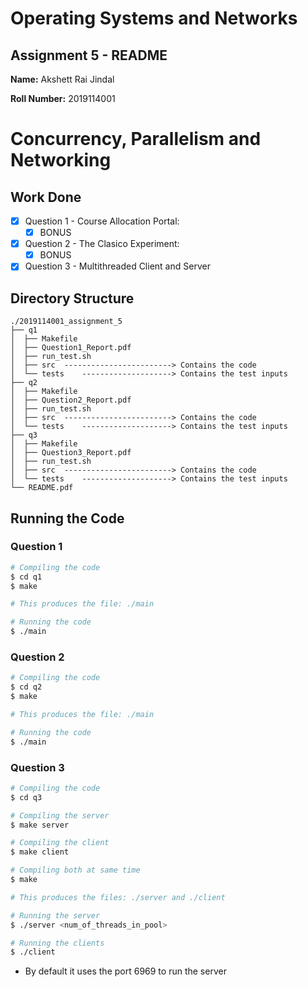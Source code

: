 # Operating Systems and Networks

## Assignment 5 - README

**Name:** Akshett Rai Jindal

**Roll Number:** 2019114001

# Concurrency, Parallelism and Networking

## Work Done

-   [X] Question 1 - Course Allocation Portal:
    -   [X] BONUS
-   [X] Question 2 - The Clasico Experiment:
    -   [X] BONUS
-   [X] Question 3 - Multithreaded Client and Server

## Directory Structure

    ./2019114001_assignment_5
    ├── q1
    │  ├── Makefile
    │  ├── Question1_Report.pdf
    │  ├── run_test.sh
    │  ├── src  ------------------------> Contains the code
    │  └── tests    --------------------> Contains the test inputs
    ├── q2
    │  ├── Makefile
    │  ├── Question2_Report.pdf
    │  ├── run_test.sh
    │  ├── src  ------------------------> Contains the code
    │  └── tests    --------------------> Contains the test inputs
    ├── q3
    │  ├── Makefile
    │  ├── Question3_Report.pdf
    │  ├── run_test.sh
    │  ├── src  ------------------------> Contains the code
    │  └── tests    --------------------> Contains the test inputs
    └── README.pdf

## Running the Code

### Question 1

``` sh
# Compiling the code
$ cd q1
$ make

# This produces the file: ./main

# Running the code
$ ./main
```

### Question 2

``` sh
# Compiling the code
$ cd q2
$ make

# This produces the file: ./main

# Running the code
$ ./main
```

### Question 3

``` sh
# Compiling the code
$ cd q3

# Compiling the server
$ make server

# Compiling the client
$ make client

# Compiling both at same time
$ make

# This produces the files: ./server and ./client

# Running the server
$ ./server <num_of_threads_in_pool>

# Running the clients
$ ./client
```

-   By default it uses the port 6969 to run the server
